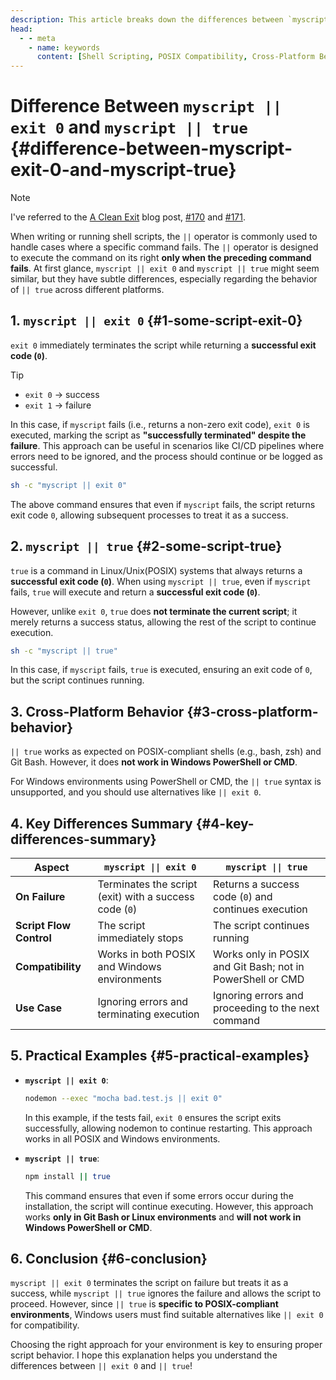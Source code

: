 ```yaml
---
description: This article breaks down the differences between `myscript || exit 0` and `myscript || true`, highlighting how they handle failures, affect script flow, and work on different platforms like POSIX and Windows.
head:
  - - meta
    - name: keywords
      content: [Shell Scripting, POSIX Compatibility, Cross-Platform Behavior, '|| true', '|| exit 0']
---
```


# Difference Between `myscript || exit 0` and `myscript || true` {#difference-between-myscript-exit-0-and-myscript-true}

> [!NOTE]
>
> I've referred to the [A Clean Exit](https://remysharp.com/2018/01/08/a-clean-exit) blog post, [#170](https://github.com/lumirlumir/npm-clang-format-node/issues/170) and [#171](https://github.com/lumirlumir/npm-clang-format-node/pull/171).

When writing or running shell scripts, the `||` operator is commonly used to handle cases where a specific command fails. The `||` operator is designed to execute the command on its right **only when the preceding command fails**. At first glance, `myscript || exit 0` and `myscript || true` might seem similar, but they have subtle differences, especially regarding the behavior of `|| true` across different platforms.

## 1. `myscript || exit 0` {#1-some-script-exit-0}

`exit 0` immediately terminates the script while returning a **successful exit code (`0`)**.

> [!TIP]
>
> - `exit 0` → success
> - `exit 1` → failure

In this case, if `myscript` fails (i.e., returns a non-zero exit code), `exit 0` is executed, marking the script as **"successfully terminated" despite the failure**. This approach can be useful in scenarios like CI/CD pipelines where errors need to be ignored, and the process should continue or be logged as successful.

```sh
sh -c "myscript || exit 0"
```

The above command ensures that even if `myscript` fails, the script returns exit code `0`, allowing subsequent processes to treat it as a success.

## 2. `myscript || true` {#2-some-script-true}

`true` is a command in Linux/Unix(POSIX) systems that always returns a **successful exit code (`0`)**. When using `myscript || true`, even if `myscript` fails, `true` will execute and return a **successful exit code (`0`)**.

However, unlike `exit 0`, `true` does **not terminate the current script**; it merely returns a success status, allowing the rest of the script to continue execution.

```sh
sh -c "myscript || true"
```

In this case, if `myscript` fails, `true` is executed, ensuring an exit code of `0`, but the script continues running.

## 3. Cross-Platform Behavior {#3-cross-platform-behavior}

`|| true` works as expected on POSIX-compliant shells (e.g., bash, zsh) and Git Bash. However, it does **not work in Windows PowerShell or CMD**.

For Windows environments using PowerShell or CMD, the `|| true` syntax is unsupported, and you should use alternatives like `|| exit 0`.

## 4. Key Differences Summary {#4-key-differences-summary}

| Aspect                  | `myscript \|\| exit 0`                                 | `myscript \|\| true`                                       |
|-------------------------|--------------------------------------------------------|------------------------------------------------------------|
| **On Failure**          | Terminates the script (exit) with a success code (`0`) | Returns a success code (`0`) and continues execution       |
| **Script Flow Control** | The script immediately stops                           | The script continues running                               |
| **Compatibility**       | Works in both POSIX and Windows environments           | Works only in POSIX and Git Bash; not in PowerShell or CMD |
| **Use Case**            | Ignoring errors and terminating execution              | Ignoring errors and proceeding to the next command         |

## 5. Practical Examples {#5-practical-examples}

- **`myscript || exit 0`**:

  ```sh
  nodemon --exec "mocha bad.test.js || exit 0"
  ```

  In this example, if the tests fail, `exit 0` ensures the script exits successfully, allowing nodemon to continue restarting. This approach works in all POSIX and Windows environments.

- **`myscript || true`**:

  ```sh
  npm install || true
  ```

  This command ensures that even if some errors occur during the installation, the script will continue executing. However, this approach works **only in Git Bash or Linux environments** and **will not work in Windows PowerShell or CMD**.

## 6. Conclusion {#6-conclusion}

`myscript || exit 0` terminates the script on failure but treats it as a success, while `myscript || true` ignores the failure and allows the script to proceed. However, since `|| true` is **specific to POSIX-compliant environments**, Windows users must find suitable alternatives like `|| exit 0` for compatibility.

Choosing the right approach for your environment is key to ensuring proper script behavior. I hope this explanation helps you understand the differences between `|| exit 0` and `|| true`!
